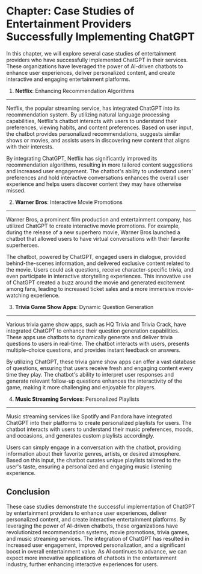 Chapter: Case Studies of Entertainment Providers Successfully Implementing ChatGPT
==================================================================================

In this chapter, we will explore several case studies of entertainment providers who have successfully implemented ChatGPT in their services. These organizations have leveraged the power of AI-driven chatbots to enhance user experiences, deliver personalized content, and create interactive and engaging entertainment platforms.

1. **Netflix**: Enhancing Recommendation Algorithms
---------------------------------------------------

Netflix, the popular streaming service, has integrated ChatGPT into its recommendation system. By utilizing natural language processing capabilities, Netflix's chatbot interacts with users to understand their preferences, viewing habits, and content preferences. Based on user input, the chatbot provides personalized recommendations, suggests similar shows or movies, and assists users in discovering new content that aligns with their interests.

By integrating ChatGPT, Netflix has significantly improved its recommendation algorithms, resulting in more tailored content suggestions and increased user engagement. The chatbot's ability to understand users' preferences and hold interactive conversations enhances the overall user experience and helps users discover content they may have otherwise missed.

2. **Warner Bros**: Interactive Movie Promotions
------------------------------------------------

Warner Bros, a prominent film production and entertainment company, has utilized ChatGPT to create interactive movie promotions. For example, during the release of a new superhero movie, Warner Bros launched a chatbot that allowed users to have virtual conversations with their favorite superheroes.

The chatbot, powered by ChatGPT, engaged users in dialogue, provided behind-the-scenes information, and delivered exclusive content related to the movie. Users could ask questions, receive character-specific trivia, and even participate in interactive storytelling experiences. This innovative use of ChatGPT created a buzz around the movie and generated excitement among fans, leading to increased ticket sales and a more immersive movie-watching experience.

3. **Trivia Game Show Apps**: Dynamic Question Generation
---------------------------------------------------------

Various trivia game show apps, such as HQ Trivia and Trivia Crack, have integrated ChatGPT to enhance their question generation capabilities. These apps use chatbots to dynamically generate and deliver trivia questions to users in real-time. The chatbot interacts with users, presents multiple-choice questions, and provides instant feedback on answers.

By utilizing ChatGPT, these trivia game show apps can offer a vast database of questions, ensuring that users receive fresh and engaging content every time they play. The chatbot's ability to interpret user responses and generate relevant follow-up questions enhances the interactivity of the game, making it more challenging and enjoyable for players.

4. **Music Streaming Services**: Personalized Playlists
-------------------------------------------------------

Music streaming services like Spotify and Pandora have integrated ChatGPT into their platforms to create personalized playlists for users. The chatbot interacts with users to understand their music preferences, moods, and occasions, and generates custom playlists accordingly.

Users can simply engage in a conversation with the chatbot, providing information about their favorite genres, artists, or desired atmosphere. Based on this input, the chatbot curates unique playlists tailored to the user's taste, ensuring a personalized and engaging music listening experience.

Conclusion
----------

These case studies demonstrate the successful implementation of ChatGPT by entertainment providers to enhance user experiences, deliver personalized content, and create interactive entertainment platforms. By leveraging the power of AI-driven chatbots, these organizations have revolutionized recommendation systems, movie promotions, trivia games, and music streaming services. The integration of ChatGPT has resulted in increased user engagement, improved personalization, and a significant boost in overall entertainment value. As AI continues to advance, we can expect more innovative applications of chatbots in the entertainment industry, further enhancing interactive experiences for users.

